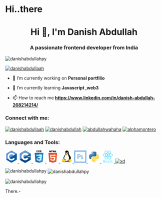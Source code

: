 

# Hi..there

<h1 align="center">Hi 👋, I'm Danish Abdullah</h1>
<h3 align="center">A passionate frontend developer from India</h3>






<p align="left"> <img src="https://komarev.com/ghpvc/?username=danishabdullahpy&label=Profile%20views&color=0e75b6&style=flat" alt="danishabdullahpy" /> </p>

<p align="left"> <a href="https://twitter.com/danishabdullaah" target="blank"><img src="https://img.shields.io/twitter/follow/danishabdullaah?logo=twitter&style=for-the-badge" alt="danishabdullaah" /></a> </p>

- 🔭 I’m currently working on **Personal portfilio**

- 🌱 I’m currently learning **Javascript ,web3**

- 📫 How to reach me **https://www.linkedin.com/in/danish-abdullah-268214214/**

<h3 align="left">Connect with me:</h3>
<p align="left">
<a href="https://twitter.com/danishabdullaah" target="blank"><img align="center" src="https://raw.githubusercontent.com/rahuldkjain/github-profile-readme-generator/master/src/images/icons/Social/twitter.svg" alt="danishabdullaah" height="30" width="40" /></a>
<a href="https://linkedin.com/in/danishabdullah" target="blank"><img align="center" src="https://raw.githubusercontent.com/rahuldkjain/github-profile-readme-generator/master/src/images/icons/Social/linked-in-alt.svg" alt="danishabdullah" height="30" width="40" /></a>
<a href="https://instagram.com/abdullahwahaha" target="blank"><img align="center" src="https://raw.githubusercontent.com/rahuldkjain/github-profile-readme-generator/master/src/images/icons/Social/instagram.svg" alt="abdullahwahaha" height="30" width="40" /></a>
<a href="https://www.youtube.com/c/alphamontero" target="blank"><img align="center" src="https://raw.githubusercontent.com/rahuldkjain/github-profile-readme-generator/master/src/images/icons/Social/youtube.svg" alt="alphamontero" height="30" width="40" /></a>
</p>

<h3 align="left">Languages and Tools:</h3>
<p align="left"> <a href="https://www.cprogramming.com/" target="_blank" rel="noreferrer"> <img src="https://raw.githubusercontent.com/devicons/devicon/master/icons/c/c-original.svg" alt="c" width="40" height="40"/> </a> <a href="https://www.w3schools.com/cpp/" target="_blank" rel="noreferrer"> <img src="https://raw.githubusercontent.com/devicons/devicon/master/icons/cplusplus/cplusplus-original.svg" alt="cplusplus" width="40" height="40"/> </a> <a href="https://www.w3schools.com/css/" target="_blank" rel="noreferrer"> <img src="https://raw.githubusercontent.com/devicons/devicon/master/icons/css3/css3-original-wordmark.svg" alt="css3" width="40" height="40"/> </a> <a href="https://www.w3.org/html/" target="_blank" rel="noreferrer"> <img src="https://raw.githubusercontent.com/devicons/devicon/master/icons/html5/html5-original-wordmark.svg" alt="html5" width="40" height="40"/> </a> <a href="https://www.linux.org/" target="_blank" rel="noreferrer"> <img src="https://raw.githubusercontent.com/devicons/devicon/master/icons/linux/linux-original.svg" alt="linux" width="40" height="40"/> </a> <a href="https://www.photoshop.com/en" target="_blank" rel="noreferrer"> <img src="https://raw.githubusercontent.com/devicons/devicon/master/icons/photoshop/photoshop-line.svg" alt="photoshop" width="40" height="40"/> </a> <a href="https://www.python.org" target="_blank" rel="noreferrer"> <img src="https://raw.githubusercontent.com/devicons/devicon/master/icons/python/python-original.svg" alt="python" width="40" height="40"/> </a> <a href="https://reactjs.org/" target="_blank" rel="noreferrer"> <img src="https://raw.githubusercontent.com/devicons/devicon/master/icons/react/react-original-wordmark.svg" alt="react" width="40" height="40"/> </a> <a href="https://www.adobe.com/products/xd.html" target="_blank" rel="noreferrer"> <img src="https://cdn.worldvectorlogo.com/logos/adobe-xd.svg" alt="xd" width="40" height="40"/> </a> </p>

<p><img align="left" src="https://github-readme-stats.vercel.app/api/top-langs?username=danishabdullahpy&show_icons=true&locale=en&layout=compact" alt="danishabdullahpy" /></p>

<p>&nbsp;<img align="center" src="https://github-readme-stats.vercel.app/api?username=danishabdullahpy&show_icons=true&locale=en" alt="danishabdullahpy" /></p>

<p><img align="center" src="https://github-readme-streak-stats.herokuapp.com/?user=danishabdullahpy&" alt="danishabdullahpy" /></p>
There.-
